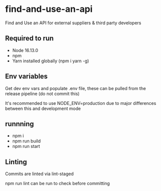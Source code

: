 # find-and-use-an-api

Find and Use an API for external suppliers &amp; third party developers

## Required to run

- Node 16.13.0
- npm
- Yarn installed globally (npm i yarn -g)

## Env variables

Get dev env vars and populate .env file, these can be pulled from the release pipeline (do not commit this)

It's recommended to use NODE_ENV=production due to major differences between this and development mode

## runnning

- npm i
- npm run build
- npm run start

## Linting

Commits are linted via lint-staged

npm run lint can be run to check before committing